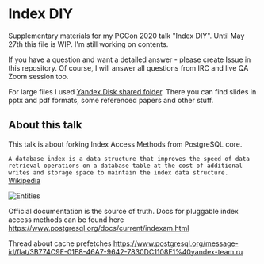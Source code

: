 # Index DIY
Supplementary materials for my PGCon 2020 talk "Index DIY".
Until May 27th this file is WIP. I'm still working on contents.

If you have a question and want a detailed answer - please create Issue in this repository. Of course, I will answer all questions from IRC and live QA Zoom session too.

For large files I used [Yandex.Disk shared folder](https://yadi.sk/d/z9ZbSmp8mM1YSA).
There you can find slides in pptx and pdf formats, some referenced papers and other stuff.

## About this talk
This talk is about forking Index Access Methods from PostgreSQL core.

```A database index is a data structure that improves the speed of data retrieval operations on a database table at the cost of additional writes and storage space to maintain the index data structure.```
[Wikipedia](https://en.wikipedia.org/wiki/Database_index)

![Entities](img/entities.png)



Official documentation is the source of truth. Docs for pluggable index access methods can be found here https://www.postgresql.org/docs/current/indexam.html

Thread about cache prefetches https://www.postgresql.org/message-id/flat/3B774C9E-01E8-46A7-9642-7830DC1108F1%40yandex-team.ru
